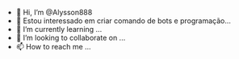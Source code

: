 - 👋 Hi, I’m @Alysson888
- 👀 Estou interessado em criar comando de bots e programação...
- 🌱 I’m currently learning ...
- 💞️ I’m looking to collaborate on ...
- 📫 How to reach me ...

<!---
Alysson888/Alysson888 is a ✨ special ✨ repository because its `README.md` (this file) appears on your GitHub profile.
You can click the Preview link to take a look at your changes.
--->
